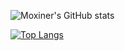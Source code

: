 ![Moxiner's GitHub stats](https://github-readme-stats.vercel.app/api?username=Moxiner&count_private=true)

[![Top Langs](https://github-readme-stats.vercel.app/api/top-langs/?username=Moxiner)](https://github.com/anuraghazra/github-readme-stats)
